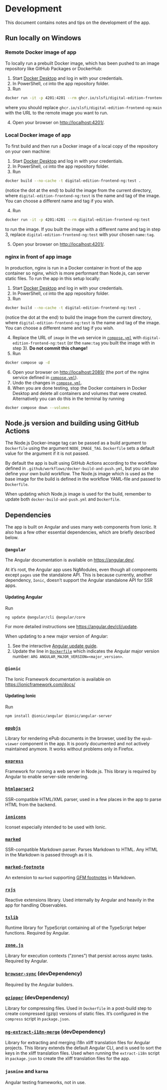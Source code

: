 # Development

This document contains notes and tips on the development of the app.


## Run locally on Windows

### Remote Docker image of app

To locally run a prebuilt Docker image, which has been pushed to an image repository like GitHub Packages or DockerHub:

1. Start [Docker Desktop][docker_desktop] and log in with your credentials.
2. In PowerShell, `cd` into the app repository folder.
3. Run

```bash
docker run -it -p 4201:4201 --rm ghcr.io/slsfi/digital-edition-frontend-ng:main
```

where you should replace `ghcr.io/slsfi/digital-edition-frontend-ng:main` with the URL to the remote image you want to run.

4. Open your browser on <http://localhost:4201/>.

### Local Docker image of app

To first build and then run a Docker image of a local copy of the repository on your own machine:

1. Start [Docker Desktop][docker_desktop] and log in with your credentials.
2. In PowerShell, `cd` into the app repository folder.
3. Run

```bash
docker build --no-cache -t digital-edition-frontend-ng:test .
```

(notice the dot at the end) to build the image from the current directory, where `digital-edition-frontend-ng:test` is the name and tag of the image. You can choose a different name and tag if you wish.

4. Run

```bash
docker run -it -p 4201:4201 --rm digital-edition-frontend-ng:test
```

to run the image. If you built the image with a different name and tag in step 3, replace `digital-edition-frontend-ng:test` with your chosen `name:tag`.

5. Open your browser on <http://localhost:4201/>.

### nginx in front of app image

In production, nginx is run in a Docker container in front of the app container so nginx, which is more performant than Node.js, can server static files. To run the app in this setup locally:

1. Start [Docker Desktop][docker_desktop] and log in with your credentials.
2. In PowerShell, `cd` into the app repository folder.
3. Run

```bash
docker build --no-cache -t digital-edition-frontend-ng:test .
```

(notice the dot at the end) to build the image from the current directory, where `digital-edition-frontend-ng:test` is the name and tag of the image. You can choose a different name and tag if you wish.

4. Replace the URL of `image` in the `web` service in [`compose.yml`][docker_compose_file] with `digital-edition-frontend-ng:test` (or the `name:tag` you built the image with in step 3). **Do not commit this change!**
5. Run

```bash
docker compose up -d
```

6. Open your browser on <http://localhost:2089/> (the port of the nginx service defined in [`compose.yml`][docker_compose_file]).
7. Undo the changes in [`compose.yml`][docker_compose_file].
8. When you are done testing, stop the Docker containers in Docker Desktop and delete all containers and volumes that were created. Alternatively you can do this in the terminal by running

```bash
docker compose down --volumes
```


## Node.js version and building using GitHub Actions

The Node.js Docker-image tag can be passed as a build argument to `Dockerfile` using the argument `NODE_IMAGE_TAG`. `Dockerfile` sets a default value for the argument if it is not passed.

By default the app is built using GitHub Actions according to the workflow defined in `.github/workflows/docker-build-and-push.yml`, but you can also define your own build workflow. The Node.js image which is used as the base image for the build is defined in the workflow YAML-file and passed to `Dockerfile`.

When updating which Node.js image is used for the build, remember to update both `docker-build-and-push.yml` and `Dockerfile`.


## Dependencies

The app is built on Angular and uses many web components from Ionic. It also has a few other essential dependencies, which are briefly described below.


### `@angular`

The Angular documentation is available on <https://angular.dev/>.

At it’s root, the Angular app uses NgModules, even though all components except `pages` use the standalone API. This is because currently, another dependency, `Ionic`, doesn’t support the Angular standalone API for SSR apps.

#### Updating Angular

Run

```bash
ng update @angular/cli @angular/core
```

For more detailed instructions see <https://angular.dev/cli/update>.

When updating to a new major version of Angular:

1. See the interactive [Angular update guide][angular_update_guide].
2. Update the line in [`Dockerfile`][dockerfile] which indicates the Angular major version number: `ARG ANGULAR_MAJOR_VERSION=<major_version>`.


### `@ionic`

The Ionic Framework documentation is available on <https://ionicframework.com/docs/>

#### Updating Ionic

Run

```bash
npm install @ionic/angular @ionic/angular-server
```


### [`epubjs`][npm_epubjs]

Library for rendering ePub documents in the browser, used by the `epub-viewer` component in the app. It is poorly documented and not actively maintained anymore. It works without problems only in Firefox.


### [`express`][npm_express]

Framework for running a web server in Node.js. This library is required by Angular to enable server-side rendering.


### [`htmlparser2`][npm_htmlparser2]

SSR-compatible HTML/XML parser, used in a few places in the app to parse HTML from the backend.


### [`ionicons`][npm_ionicons]

Iconset especially intended to be used with Ionic.


### [`marked`][npm_marked]

SSR-compatible Markdown parser. Parses Markdown to HTML. Any HTML in the Markdown is passed through as it is.


### [`marked-footnote`][npm_marked-footnote]

An extension to `marked` supporting [GFM footnotes](https://docs.github.com/en/get-started/writing-on-github/getting-started-with-writing-and-formatting-on-github/basic-writing-and-formatting-syntax#footnotes) in Markdown.


### [`rxjs`][npm_rxjs]

Reactive extensions library. Used internally by Angular and heavily in the app for handling Observables.


### [`tslib`][npm_tslib]

Runtime library for TypeScript containing all of the TypeScript helper functions. Required by Angular.


### [`zone.js`][npm_zone.js]

Library for execution contexts (”zones”) that persist across async tasks. Required by Angular.


### [`browser-sync`][npm_browser-sync] (devDependency)

Required by the Angular builders.


### [`gzipper`][npm_gzipper] (devDependency)

Library for compressing files. Used in `Dockerfile` in a post-build step to create compressed (gzip) versions of static files. It’s configured in the `compress` script in `package.json`.


### [`ng-extract-i18n-merge`][npm_ng-extract-i18n-merge] (devDependency)

Library for extracting and merging i18n xliff translation files for Angular projects. This library extends the default Angular CLI, and is used to sort the keys in the xliff translation files. Used when running the `extract-i18n` script in `package.json` to create the xliff translation files for the app.


### `jasmine` and `karma`

Angular testing frameworks, not in use.


[angular_update_guide]: https://update.angular.io/
[docker_compose_file]: ../compose.yml
[docker_desktop]: https://www.docker.com/products/docker-desktop/
[dockerfile]: ../Dockerfile
[npm_epubjs]: https://www.npmjs.com/package/epubjs
[npm_express]: https://www.npmjs.com/package/express
[npm_htmlparser2]: https://www.npmjs.com/package/htmlparser2
[npm_ionicons]: https://www.npmjs.com/package/ionicons
[npm_marked]: https://www.npmjs.com/package/marked
[npm_marked-footnote]: https://www.npmjs.com/package/marked-footnote
[npm_rxjs]: https://www.npmjs.com/package/rxjs
[npm_tslib]: https://www.npmjs.com/package/tslib
[npm_zone.js]: https://www.npmjs.com/package/zone.js
[npm_browser-sync]: https://www.npmjs.com/package/browser-sync
[npm_gzipper]: https://www.npmjs.com/package/gzipper
[npm_ng-extract-i18n-merge]: https://www.npmjs.com/package/ng-extract-i18n-merge
